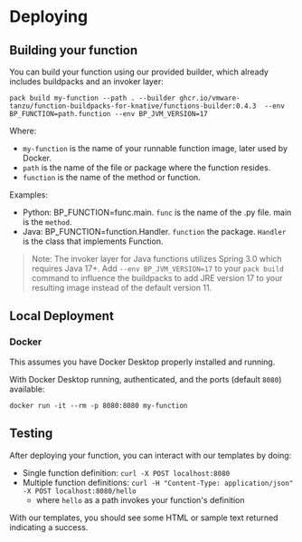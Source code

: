 # Deploying

## Building your function

You can build your function using our provided builder, which already includes buildpacks and an invoker layer:
```
pack build my-function --path . --builder ghcr.io/vmware-tanzu/function-buildpacks-for-knative/functions-builder:0.4.3  --env BP_FUNCTION=path.function --env BP_JVM_VERSION=17
```
Where:  
  * `my-function` is the name of your runnable function image, later used by Docker.
  * `path` is the name of the file or package where the function resides. 
  * `function` is the name of the method or function. 

Examples: 
  * Python: BP_FUNCTION=func.main. `func` is the name of the .py file. main is the `method`.
  * Java: BP_FUNCTION=function.Handler. `function` the package. `Handler` is the class that implements Function.

> Note: The invoker layer for Java functions utilizes Spring 3.0 which requires Java 17+. Add `--env BP_JVM_VERSION=17` to your `pack build` command to influence the buildpacks to add JRE version 17 to your resulting image instead of the default version 11. 

## Local Deployment

### Docker

This assumes you have Docker Desktop properly installed and running.

With Docker Desktop running, authenticated, and the ports (default `8080`) available:

```
docker run -it --rm -p 8080:8080 my-function
```

## Testing
After deploying your function, you can interact with our templates by doing:
- Single function definition: `curl -X POST localhost:8080`
- Multiple function definitions: `curl -H "Content-Type: application/json" -X POST localhost:8080/hello`
  - where `hello` as a path invokes your function's definition

With our templates, you should see some HTML or sample text returned indicating a success.
